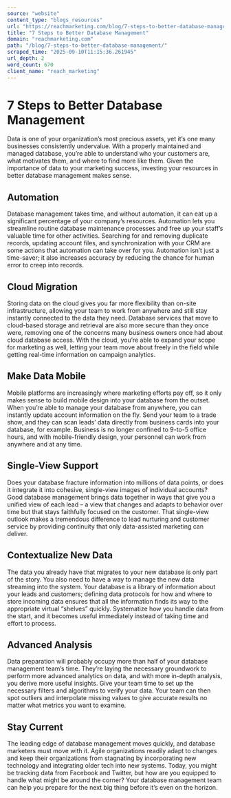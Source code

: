 ```yaml
---
source: "website"
content_type: "blogs_resources"
url: "https://reachmarketing.com/blog/7-steps-to-better-database-management/"
title: "7 Steps to Better Database Management"
domain: "reachmarketing.com"
path: "/blog/7-steps-to-better-database-management/"
scraped_time: "2025-09-10T11:15:36.261945"
url_depth: 2
word_count: 670
client_name: "reach_marketing"
---
```


# 7 Steps to Better Database Management

Data is one of your organization’s most precious assets, yet it’s one many businesses consistently undervalue. With a properly maintained and managed database, you’re able to understand who your customers are, what motivates them, and where to find more like them. Given the importance of data to your marketing success, investing your resources in better database management makes sense.

## Automation

Database management takes time, and without automation, it can eat up a significant percentage of your company’s resources. Automation lets you streamline routine database maintenance processes and free up your staff’s valuable time for other activities. Searching for and removing duplicate records, updating account files, and synchronization with your CRM are some actions that automation can take over for you. Automation isn’t just a time-saver; it also increases accuracy by reducing the chance for human error to creep into records.

## Cloud Migration

Storing data on the cloud gives you far more flexibility than on-site infrastructure, allowing your team to work from anywhere and still stay instantly connected to the data they need. Database services that move to cloud-based storage and retrieval are also more secure than they once were, removing one of the concerns many business owners once had about cloud database access. With the cloud, you’re able to expand your scope for marketing as well, letting your team move about freely in the field while getting real-time information on campaign analytics.

## Make Data Mobile

Mobile platforms are increasingly where marketing efforts pay off, so it only makes sense to build mobile design into your database from the outset. When you’re able to manage your database from anywhere, you can instantly update account information on the fly. Send your team to a trade show, and they can scan leads’ data directly from business cards into your database, for example. Business is no longer confined to 9-to-5 office hours, and with mobile-friendly design, your personnel can work from anywhere and at any time.

## Single-View Support

Does your database fracture information into millions of data points, or does it integrate it into cohesive, single-view images of individual accounts? Good database management brings data together in ways that give you a unified view of each lead – a view that changes and adapts to behavior over time but that stays faithfully focused on the customer. That single-view outlook makes a tremendous difference to lead nurturing and customer service by providing continuity that only data-assisted marketing can deliver.

## Contextualize New Data

The data you already have that migrates to your new database is only part of the story. You also need to have a way to manage the new data streaming into the system. Your database is a library of information about your leads and customers; defining data protocols for how and where to store incoming data ensures that all the information finds its way to the appropriate virtual “shelves” quickly. Systematize how you handle data from the start, and it becomes useful immediately instead of taking time and effort to process.

## Advanced Analysis

Data preparation will probably occupy more than half of your database management team’s time. They’re laying the necessary groundwork to perform more advanced analytics on data, and with more in-depth analysis, you derive more useful insights. Give your team time to set up the necessary filters and algorithms to verify your data. Your team can then spot outliers and interpolate missing values to give accurate results no matter what metrics you want to examine.

## Stay Current

The leading edge of database management moves quickly, and database marketers must move with it. Agile organizations readily adapt to changes and keep their organizations from stagnating by incorporating new technology and integrating older tech into new systems. Today, you might be tracking data from Facebook and Twitter, but how are you equipped to handle what might be around the corner? Your database management team can help you prepare for the next big thing before it’s even on the horizon.
